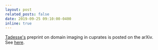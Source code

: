 ```yaml
---
layout: post
related_posts: false
date: 2019-09-25 09:10:00-0400
inline: true
---
```


[Tadesse's](https://www.bnl.gov/cmpmsd/xray/people/profiles/assefaTAdesse.php) preprint on domain imaging in cuprates is posted on the arXiv. See [here](/publications/#Assefa2019scaling).
